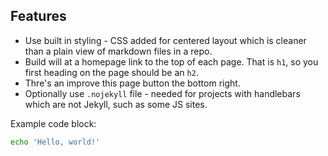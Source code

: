 ## Features

- Use built in styling - CSS added for centered layout which is cleaner than a plain view of markdown files in a repo. 
- Build will at a homepage link to the top of each page. That is `h1`, so you first heading on the page should be an `h2`.
- Thre's an improve this page button the bottom right.
- Optionally use `.nojekyll` file - needed for projects with handlebars which are not Jekyll, such as some JS sites.


Example code block:

```sh
echo 'Hello, world!'
```
